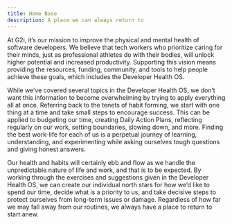 ```yaml
---
title: Home Base
description: A place we can always return to
---
```


At G2i, it’s our mission to improve the physical and mental health of software developers. We believe that tech workers who prioritize caring for their minds, just as professional athletes do with their bodies, will unlock higher potential and increased productivity. Supporting this vision means providing the resources, funding, community, and tools to help people achieve these goals, which includes the Developer Health OS. 

While we’ve covered several topics in the Developer Health OS, we don’t want this information to become overwhelming by trying to apply everything all at once. Referring back to the tenets of habit forming, we start with one thing at a time and take small steps to encourage success. This can be applied to budgeting our time, creating Daily Action Plans, reflecting regularly on our work, setting boundaries, slowing down, and more. Finding the best work-life for each of us is a perpetual journey of learning, understanding, and experimenting while asking ourselves tough questions and giving honest answers. 

Our health and habits will certainly ebb and flow as we handle the unpredictable nature of life and work, and that is to be expected. By working through the exercises and suggestions given in the Developer Health OS, we can create our individual north stars for how we’d like to spend our time, decide what is a priority to us, and take decisive steps to protect ourselves from long-term issues or damage. Regardless of how far we may fall away from our routines, we always have a place to return to start anew. 
